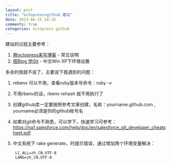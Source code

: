 ```yaml
---
layout: post
title: "octopress+github 建站"
date: 2013-06-25 14:10
comments: true
categories: octopress github 
---
```


建站的过程主要参考：

1. [用octopress来写博客](http://caok1231.com/blog/2012/06/24/install-octopress-to-write-blog) - 常见说明
2. [搭Blog 学Git](http://shanewfx.github.io/blog/2012/02/16/bulid-blog-by-octopress/) - 中文Win XP下环境设置

多余的我就不说了，主要说下我遇到的问题：
<!--more-->
1. rebenv 可以不用，查看ruby版本号命令：ruby -v

2. 不用rbenv的话，rbenv rehash 就不用执行了

3. 创建github库一定要按照参考文章创建，名称：yourname.github.com , yourname必须是你的github帐号名

4. 如果对git命令不熟悉，可以学下，快速学习可参考：https://na1.salesforce.com/help/doc/en/salesforce_git_developer_cheatsheet.pdf

5. 中文系统下 rake generate，时提示错误，通过增加两个环境变量解决：	
	
		LC_ALL=zh_CN.UTF-8
		LANG=zh_CN.UTF-8
